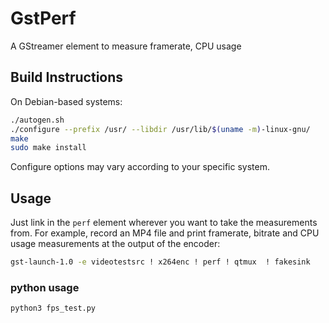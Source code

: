 # GstPerf

A GStreamer element to measure framerate, CPU usage

## Build Instructions

On Debian-based systems:
```bash
./autogen.sh
./configure --prefix /usr/ --libdir /usr/lib/$(uname -m)-linux-gnu/
make
sudo make install
```

Configure options may vary according to your specific system.

## Usage

Just link in the `perf` element wherever you want to take the
measurements from. For example, record an MP4 file and print
framerate, bitrate and CPU usage measurements at the output of the
encoder:

```bash
gst-launch-1.0 -e videotestsrc ! x264enc ! perf ! qtmux  ! fakesink
```
### python usage
```bash
python3 fps_test.py
```


